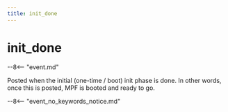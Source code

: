 ```yaml
---
title: init_done
---
```


# init_done


--8<-- "event.md"

Posted when the initial (one-time / boot) init phase is done. In other
words, once this is posted, MPF is booted and ready to go.

--8<-- "event_no_keywords_notice.md"
